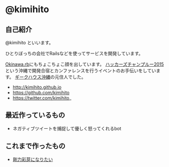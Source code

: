 # @kimihito

## 自己紹介

@kimihito といいます。

ひとりぼっちの会社でRailsなどを使ってサービスを開発しています。

[Okinawa.rb](http://www.okinawarb.org/)にもちょこちょこ顔を出しています。
[ハッカーズチャンプルー2015](http://hackers-champloo.org/2015/)という沖縄で開発合宿とカンファレンスを行うイベントのお手伝いをしています。
[ギークハウス沖縄](http://text.geeoki.com)の元住人でした。

- http://kimihito.github.io
- https://github.com/kimihito
- https://twitter.com/kimihito_

## 最近作っているもの

- ネガティブツイートを捕捉して優しく怒ってくれるbot

## これまで作ったもの

- [剛力彩芽になりたい](http://goriki.herokuapp.com/)

